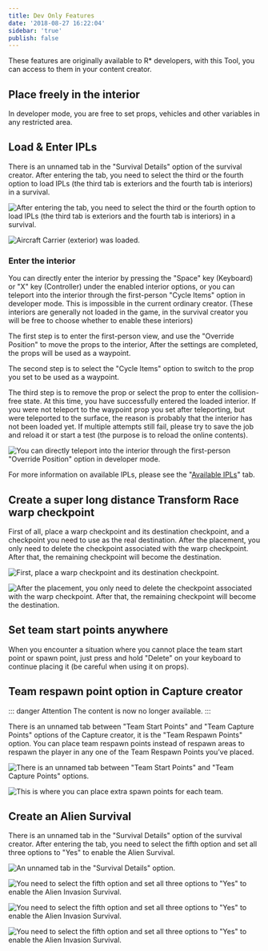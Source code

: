 ```yaml
---
title: Dev Only Features
date: '2018-08-27 16:22:04'
sidebar: 'true'
publish: false
---
```


These features are originally available to R* developers, with this Tool, you can access to them in your content creator.

## Place freely in the interior

In developer mode, you are free to set props, vehicles and other variables in any restricted area.

## Load & Enter IPLs

There is an unnamed tab in the "Survival Details" option of the survival creator. After entering the tab, you need to select the third or the fourth option to load IPLs (the third tab is exteriors and the fourth tab is interiors) in a survival.

![After entering the tab, you need to select the third or the fourth option to load IPLs (the third tab is exteriors and the fourth tab is interiors) in a survival.
](https://www.neptune.work/images/upload/survivaliplsoptions.jpg)

![Aircraft Carrier (exterior) was loaded.](https://www.neptune.work/images/upload/survivalenableaircraftcarrier.jpg)

### Enter the interior
You can directly enter the interior by pressing the "Space" key (Keyboard) or "X" key (Controller) under the enabled interior options, or you can teleport into the interior through the first-person "Cycle Items" option in developer mode. This is impossible in the current ordinary creator. (These interiors are generally not loaded in the game, in the survival creator you will be free to choose whether to enable these interiors)

The first step is to enter the first-person view, and use the "Override Position" to move the props to the interior, After the settings are completed, the props will be used as a waypoint.

The second step is to select the "Cycle Items" option to switch to the prop you set to be used as a waypoint.

The third step is to remove the prop or select the prop to enter the collision-free state. At this time, you have successfully entered the loaded interior. If you were not teleport to the waypoint prop you set after teleporting, but were teleported to the surface, the reason is probably that the interior has not been loaded yet. If multiple attempts still fail, please try to save the job and reload it or start a test (the purpose is to reload the online contents).

![You can directly teleport into the interior through the first-person "Override Position" option in developer mode.](https://www.neptune.work/images/upload/teleporttointerior.jpg)

For more information on available IPLs, please see the "[Available IPLs](https://www.neptune.work/#/ipls)" tab.

## Create a super long distance Transform Race warp checkpoint

First of all, place a warp checkpoint and its destination checkpoint, and a checkpoint you need to use as the real destination. After the placement, you only need to delete the checkpoint associated with the warp checkpoint. After that, the remaining checkpoint will become the destination.

![First, place a warp checkpoint and its destination checkpoint.](https://www.neptune.work/images/upload/placesuperlongwarpcheckpoint-1.jpg)

![After the placement, you only need to delete the checkpoint associated with the warp checkpoint. After that, the remaining checkpoint will become the destination.](https://www.neptune.work/images/upload/placesuperlongwarpcheckpoint-2.jpg)

## Set team start points anywhere

When you encounter a situation where you cannot place the team start point or spawn point, just press and hold "Delete" on your keyboard to continue placing it (be careful when using it on props).

## Team respawn point option in Capture creator

::: danger Attention
The content is now no longer available.
:::

There is an unnamed tab between "Team Start Points" and "Team Capture Points" options of the Capture creator, it is the "Team Respawn Points" option. You can place team respawn points instead of respawn areas to respawn the player in any one of the Team Respawn Points you’ve placed.

![There is an unnamed tab between "Team Start Points" and "Team Capture Points" options.](https://www.neptune.work/images/upload/teamrespawnpoint-1.jpg)

![This is where you can place extra spawn points for each team.](https://www.neptune.work/images/upload/teamrespawnpoint-2.jpg)

## Create an Alien Survival

There is an unnamed tab in the "Survival Details" option of the survival creator. After entering the tab, you need to select the fifth option and set all three options to "Yes" to enable the Alien Survival.

![An unnamed tab in the "Survival Details" option.](https://www.neptune.work/images/upload/survival-dev-options.jpg)

![You need to select the fifth option and set all three options to "Yes" to enable the Alien Invasion Survival.](https://www.neptune.work/images/upload/menusurvivalalienin.jpg)

![You need to select the fifth option and set all three options to "Yes" to enable the Alien Invasion Survival.](https://www.neptune.work/images/upload/enablealiensurvival.jpg)

![You need to select the fifth option and set all three options to "Yes" to enable the Alien Invasion Survival.](https://www.neptune.work/images/upload/aliensurvivalstart.jpg)
